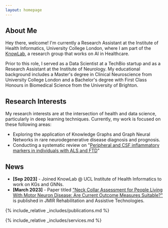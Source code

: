 ```yaml
---
layout: homepage
---
```


## About Me

Hey there, welcome! I'm currently a Research Assistant at the Institute of Health Informatics, University College London, where I am part of the [KnowLab](https://knowlab.github.io/), a research group that works on AI in Healthcare.

Prior to this role, I served as a Data Scientist at a TechBio startup and as a Research Assistant at the Institute of Neurology. My educational background includes a Master's degree in Clinical Neuroscience from University College London and a Bachelor's degree with First Class Honours in Biomedical Science from the University of Brighton.

## Research Interests

My research interests are at the intersection of health and data science, particularly in deep learning techniques. Currently, my work is focused on these following areas:

* Exploring the application of Knowledge Graphs and Graph Neural Networks in rare neurodegenerative disease diagnosis and prognosis.
* Conducting a systematic review on "[Peripheral and CSF inflammatory markers in individuals with ALS and FTD](https://www.crd.york.ac.uk/prospero/display_record.php?RecordID=212528)"

## News

- **[Sep 2023]** - Joined KnowLab @ UCL Institute of Health Informatics to work on KGs and GNNs.
- **[March 2023]** - Paper titled ["Neck Collar Assessment for People Living With Motor Neuron Disease: Are Current Outcome Measures Suitable?"](https://pubmed.ncbi.nlm.nih.gov/36917160/) is published in JMIR Rehabilitation and Assistive Technologies.

{% include_relative _includes/publications.md %}

{% include_relative _includes/services.md %}
